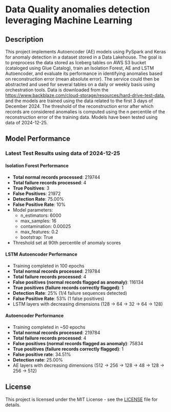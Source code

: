# Data Quality anomalies detection leveraging Machine Learning 

## Description
This project implements Autoencoder (AE) models using PySpark and Keras for anomaly detection in a dataset stored in a Data Lakehouse. The goal is to preprocess the data stored as Iceberg tables on AWS S3 bucket (cataloged using Glue Catalog), train an Isolation Forest, AE and LSTM Autoencoder, and evaluate its performance in identifying anomalies based on reconstruction error (mean absolute error).
The service could then be abstracted and used for several tables on a daily or weekly basis using orchestration tools.
Data is downloaded from the https://www.backblaze.com/cloud-storage/resources/hard-drive-test-data, and the models are trained using the data related to the first 3 days of December 2024. The threshold of the reconstruction error after which records are considered anomalies is computed using the n percentile of the reconstruction error of the training data.
Models have been tested using data of 2024-12-25.

## Model Performance

### Latest Test Results using data of 2024-12-25

#### Isolation Forest Performance
- **Total normal records processed**: 219744
- **Total failure records processed**: 4
- **True Positives**: 3
- **False Positives**: 21972
- **Detection Rate**: 75.00%
- **False Positive Rate**: 10%
- Model parameters:
  - n_estimators: 6000
  - max_samples: 16
  - contamination: 0.00025
  - max_features: 0.2
  - bootstrap: True
- Threshold set at 90th percentile of anomaly scores

#### LSTM Autoencoder Performance
- Training completed in 100 epochs 
- **Total normal records processed**: 219784
- **Total failure records processed**: 4
- **False positives (normal records flagged as anomaly)**: 116134
- **True positives (failure records correctly flagged)**: 1
- **Detection Rate**: 25% (1/4 failure sequences detected)
- **False Positive Rate**: 53% (1 false positives)
- LSTM layers with decreasing dimensions (128 → 64 → 32 → 64 → 128)

#### Autoencoder Performance
- Training completed in ~50 epochs
- **Total normal records processed**: 219784
- **Total failure records processed**: 4
- **False positives (normal records flagged as anomaly)**: 75834
- **True positives (failure records correctly flagged)**: 1
- **False positive rate**: 34.51%
- **Detection rate**: 25.00%
- AE layers with decreasing dimensions (512 → 256 → 128 → 48 -> 128 -> 256 -> 512)

## License
This project is licensed under the MIT License - see the [LICENSE](LICENSE.txt) file for details.